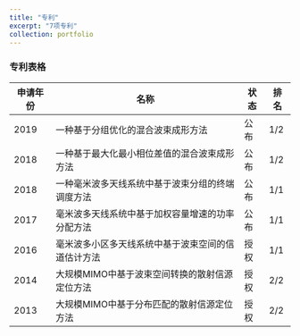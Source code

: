 ```yaml
---
title: "专利"
excerpt: "7项专利"
collection: portfolio
---
```


### 专利表格

| 申请年份                 |   名称  | 状态               | 排名 |
| ---------------- | ------------------|----|----------------------|
| 2019      | 一种基于分组优化的混合波束成形方法 | 公布 | 1/2 |
| 2018    | 一种基于最大化最小相位差值的混合波束成形方法 | 公布 | 1/2 |
| 2018    | 一种毫米波多天线系统中基于波束分组的终端调度方法 | 公布 | 1/1 |
| 2017    | 毫米波多天线系统中基于加权容量增速的功率分配方法 | 公布 | 1/1 |
| 2016     | 毫米波多小区多天线系统中基于波束空间的信道估计方法 | 授权| 1/1 |
| 2014     | 大规模MIMO中基于波束空间转换的散射信源定位方法 | 授权| 2/2 |
| 2013     | 大规模MIMO中基于分布匹配的散射信源定位方法| 授权| 2/2 |
